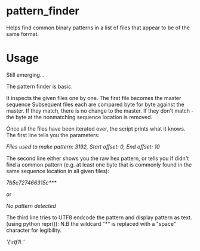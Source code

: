 # pattern_finder
Helps find common binary patterns in a list of files that appear to be of the same format. 


# Usage 

Still emerging... 

The pattern finder is basic. 

It inspects the given files one by one. 
The first file becomes the master sequence
Subsequent files each are compared byte for byte against the master. 
If they match, there is no change to the master. 
If they don't match - the byte at the nonmatching sequence location is removed. 

Once all the files have been iterated over, the script prints what it knows. 
The first line tells you the parameters:

  <i>Files used to make pattern: 3192, Start offset: 0, End offset: 10</i>
  
The second line either shows you the raw hex pattern, or tells you if didn't find a common pattern
(e.g. at least one byte that is commonly found in the same sequence location in all given files):

  <i>7b5c727466315c***</i>
  
or 

  <i>No pattern detected</i>
  
The third line tries to UTF8 endcode the pattern and display pattern as text. (using python repr()):
N.B the wildcard "*" is replaced with a "space" character for legibility. 

  <i>'{\\rtf1\\   '</i>

